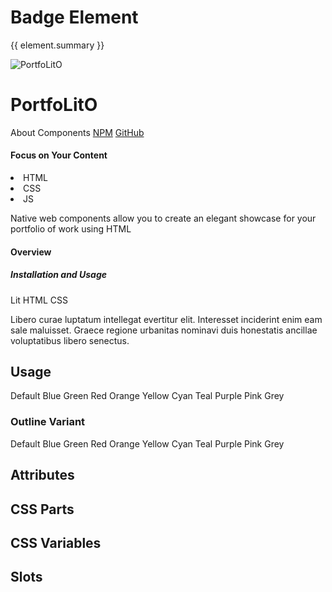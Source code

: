 <script setup>
import {inject} from "vue";
const element = inject("manifest").for("content", "badge");
</script>

# Badge Element

{{ element.summary }}

<demo static class="scale overview">
  <style>
    &:is(.content) {
      content-article {
        --header-borderColor: color-mix(in srgb, var(--vp-c-neutral) 40%, transparent);
      }
      
      content-technologies {
        --title-bgColor: color-mix(in srgb, var(--vp-c-text-1) 40%, transparent);
        --title-textColor: color-mix(in srgb, var(--vp-c-bg) 40%, transparent);
      }
    }
  </style>
  <page-header class="blur">
    <page-logo>
      <img src="/logo.svg" alt="PortfoLitO" />
      <h1 slot="headings">PortfoLitO</h1>
    </page-logo>
    <page-nav>
      <a>About</a>
      <a>Components</a>
      <a slot="socials" href="https://www.npmjs.com">NPM</a>
      <a slot="socials" href="https://github.com">GitHub</a>
    </page-nav>
  </page-header>
  <page-main>
    <content-section variant="grid">
      <content-article variant="panel" class="blur">
        <h4 slot="title">Focus on Your Content</h4>
        <content-languages slot="tags">
          <li value="50">HTML</li>
          <li value="40">CSS</li>
          <li title="JavaScript" value="10">JS</li>
        </content-languages>
        <p>Native web components allow you to create an elegant showcase for your portfolio of work using HTML</p>
      </content-article>
      <content-article>
        <h4 slot="title" class="blur">Overview</h4>
        <h5 slot="subtitle" class="blur">Installation and Usage</h5>
        <content-topics slot="tags" variant="tile">
          <content-badge color="teal" class="focus rounded">Lit</content-badge>
          <content-badge color="red" class="focus rounded">HTML</content-badge>
          <content-badge color="purple" class="focus rounded">CSS</content-badge>
        </content-topics>
        <p class="blur">Libero curae luptatum intellegat evertitur elit. Interesset inciderint enim eam sale maluisset. Graece regione urbanitas nominavi duis honestatis ancillae voluptatibus libero senectus.</p>
      </content-article>
    </content-section>
  </page-main>
  <page-footer class="blur"></page-footer>
</demo>

## Usage

<demo>
  <content-badge>Default</content-badge>
  <content-badge color="blue">Blue</content-badge>
  <content-badge color="green">Green</content-badge>
  <content-badge color="red">Red</content-badge>
  <content-badge color="orange">Orange</content-badge>
  <content-badge color="yellow">Yellow</content-badge>
  <content-badge color="cyan">Cyan</content-badge>
  <content-badge color="teal">Teal</content-badge>
  <content-badge color="purple">Purple</content-badge>
  <content-badge color="pink">Pink</content-badge>
  <content-badge color="grey">Grey</content-badge>
</demo>

### Outline Variant

<demo>
  <content-badge variant="outline">Default</content-badge>
  <content-badge variant="outline" color="blue">Blue</content-badge>
  <content-badge variant="outline" color="green">Green</content-badge>
  <content-badge variant="outline" color="red">Red</content-badge>
  <content-badge variant="outline" color="orange">Orange</content-badge>
  <content-badge variant="outline" color="yellow">Yellow</content-badge>
  <content-badge variant="outline" color="cyan">Cyan</content-badge>
  <content-badge variant="outline" color="teal">Teal</content-badge>
  <content-badge variant="outline" color="purple">Purple</content-badge>
  <content-badge variant="outline" color="pink">Pink</content-badge>
  <content-badge variant="outline" color="grey">Grey</content-badge>
</demo>

## Attributes

<declaration :rows="element.attributes" />

## CSS Parts

<declaration :rows="element.cssParts" />

## CSS Variables

<declaration :rows="element.cssProperties" />

## Slots

<declaration :rows="element.slots" />